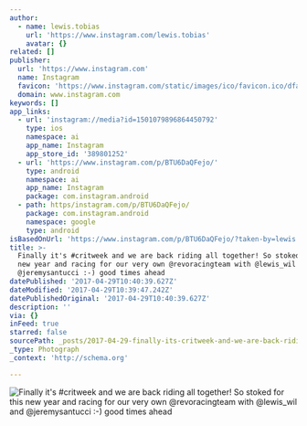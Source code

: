 ```yaml
---
author:
  - name: lewis.tobias
    url: 'https://www.instagram.com/lewis.tobias'
    avatar: {}
related: []
publisher:
  url: 'https://www.instagram.com'
  name: Instagram
  favicon: 'https://www.instagram.com/static/images/ico/favicon.ico/dfa85bb1fd63.ico'
  domain: www.instagram.com
keywords: []
app_links:
  - url: 'instagram://media?id=1501079896864450792'
    type: ios
    namespace: ai
    app_name: Instagram
    app_store_id: '389801252'
  - url: 'https://www.instagram.com/p/BTU6DaQFejo/'
    type: android
    namespace: ai
    app_name: Instagram
    package: com.instagram.android
  - path: https/instagram.com/p/BTU6DaQFejo/
    package: com.instagram.android
    namespace: google
    type: android
isBasedOnUrl: 'https://www.instagram.com/p/BTU6DaQFejo/?taken-by=lewis.tobias'
title: >-
  Finally it's #critweek and we are back riding all together! So stoked for this
  new year and racing for our very own @revoracingteam with @lewis_wil and
  @jeremysantucci :-) good times ahead
datePublished: '2017-04-29T10:40:39.627Z'
dateModified: '2017-04-29T10:39:47.242Z'
datePublishedOriginal: '2017-04-29T10:40:39.627Z'
description: ''
via: {}
inFeed: true
starred: false
sourcePath: _posts/2017-04-29-finally-its-critweek-and-we-are-back-riding-all-together.md
_type: Photograph
_context: 'http://schema.org'

---
```

![Finally it's #critweek and we are back riding all together! So stoked for this new year and racing for our very own @revoracingteam with @lewis_wil and @jeremysantucci :-) good times ahead](https://scontent.cdninstagram.com/t51.2885-15/s640x640/sh0.08/e35/18160630_441089852905624_7193551856902078464_n.jpg)